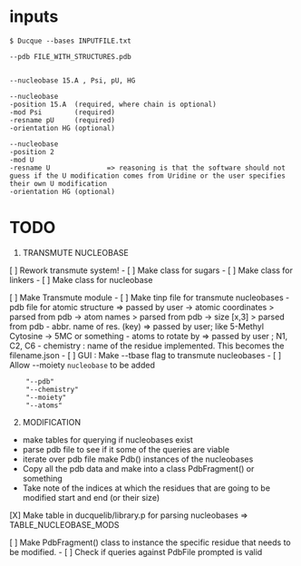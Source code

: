 # inputs


```
$ Ducque --bases INPUTFILE.txt
```


```
--pdb FILE_WITH_STRUCTURES.pdb


--nucleobase 15.A , Psi, pU, HG

--nucleobase 
-position 15.A  (required, where chain is optional)
-mod Psi        (required)
-resname pU     (required)
-orientation HG (optional)

--nucleobase 
-position 2
-mod U
-resname U              => reasoning is that the software should not guess if the U modification comes from Uridine or the user specifies their own U modification
-orientation HG (optional)
```


# TODO




1. TRANSMUTE NUCLEOBASE

[ ] Rework transmute system!
    - [ ] Make class for sugars
    - [ ] Make class for linkers
    - [ ] Make class for nucleobase

[ ] Make Transmute module
    - [ ] Make tinp file for transmute nucleobases
        - pdb file for atomic structure => passed by user
            -> atomic coordinates  > parsed from pdb
            -> atom names          > parsed from pdb
            -> size [x,3]          > parsed from pdb
        - abbr. name of res. (key)      => passed by user; like 5-Methyl Cytosine -> 5MC or something
        - atoms to rotate by            => passed by user ; N1, C2, C6
        - chemistry : name of the residue implemented. This becomes the filename.json 
    - [ ] GUI : Make --tbase flag to transmute nucleobases
    - [ ] Allow --moiety `nucleobase` to be added

        "--pdb"
        "--chemistry"
        "--moiety"
        "--atoms"

2. MODIFICATION
- make tables for querying if nucleobases exist
- parse pdb file to see if it some of the queries are viable
- iterate over pdb file make Pdb() instances of the nucleobases
- Copy all the pdb data and make into a class PdbFragment() or something
- Take note of the indices at which the residues that are going to be modified start and end (or their size) 

[X] Make table in ducquelib/library.p for parsing nucleobases => TABLE_NUCLEOBASE_MODS

[ ] Make PdbFragment() class to instance the specific residue that needs to be modified.
    - [ ] Check if queries against PdbFile prompted is valid

